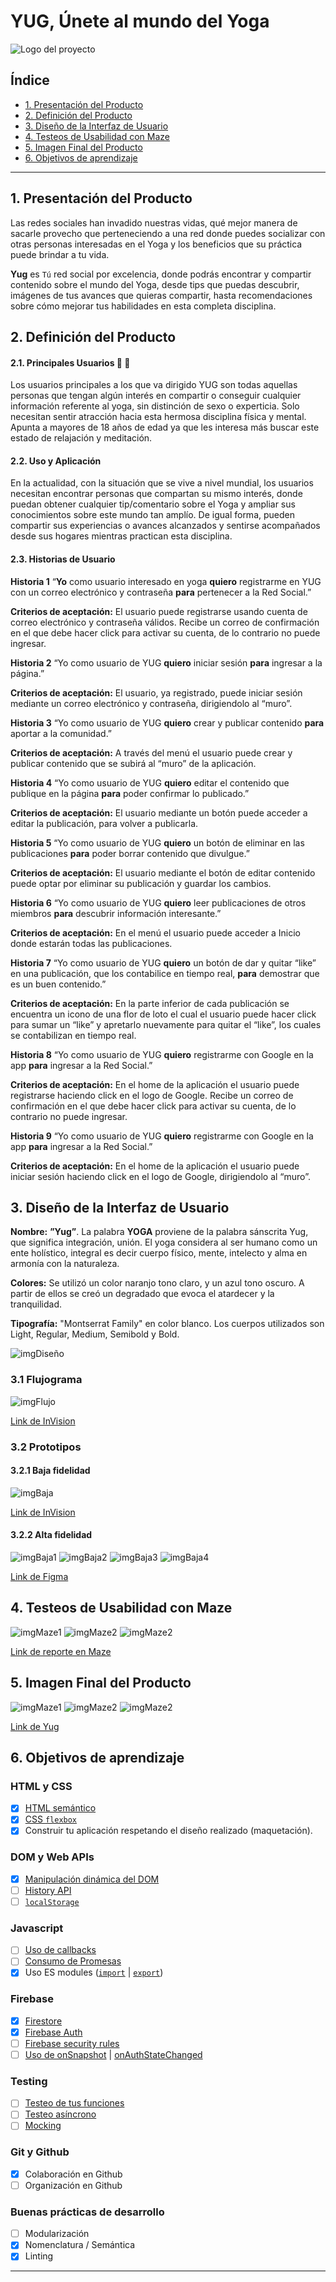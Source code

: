 # YUG, Únete al mundo del Yoga

![Logo del proyecto](http://imgfz.com/i/TKBv2dp.png)

## Índice

* [1. Presentación del Producto](#1-presentación-del-producto)
* [2. Definición del Producto](#2-definición-del-producto)
* [3. Diseño de la Interfaz de Usuario](#3-diseño-de-la-interfaz-de-usuario)
* [4. Testeos de Usabilidad con Maze](#4-testeos-de-usabilidad-con-maze)
* [5. Imagen Final del Producto](#5-imagen-final-del-producto)
* [6. Objetivos de aprendizaje](#6-objetivos-de-aprendizaje)


***

## 1. Presentación del Producto

Las redes sociales han invadido nuestras vidas, qué mejor manera de sacarle provecho que perteneciendo a una red donde puedes socializar con otras personas interesadas en el Yoga y los beneficios que su práctica puede brindar a tu vida.

**Yug** es `Tú` red social por excelencia, donde podrás encontrar y compartir contenido sobre el mundo del Yoga, desde tips que puedas descubrir, imágenes de tus avances que quieras compartir, hasta recomendaciones sobre cómo mejorar tus habilidades en esta completa disciplina.

<!--Hay redes sociales de todo tipo y para todo tipo de intereses. Por ejemplo,
en una ronda de financiamiento con inversionistas, se presentó una red social
para químicos en la que los usuarios podían publicar artículos sobre sus
investigaciones, comentar en los artículos de sus colegas, y filtrar artículos
de acuerdo a determinadas etiquetas o su popularidad, lo más reciente, o lo
más comentado.-->

## 2. Definición del Producto

#### 2.1. Principales Usuarios :woman: :man:

Los usuarios principales a los que va dirigido YUG son todas aquellas personas que tengan algún interés en compartir o conseguir cualquier información referente al yoga, sin distinción de sexo o experticia. Solo necesitan sentir atracción hacia esta hermosa disciplina física y mental. Apunta a mayores de 18 años de edad ya que les interesa más buscar este estado de relajación y meditación.

#### 2.2. Uso y Aplicación 

En la actualidad, con la situación que se vive a nivel mundial, los usuarios necesitan encontrar personas que compartan su mismo interés, donde puedan obtener cualquier tip/comentario sobre el Yoga y ampliar sus conocimientos sobre este mundo tan amplío. De igual forma, pueden compartir sus experiencias o avances alcanzados y sentirse acompañados desde sus hogares mientras practican esta disciplina. 

#### 2.3. Historias de Usuario

**Historia 1**
“**Yo** como usuario interesado en yoga **quiero** registrarme en YUG con un correo electrónico y contraseña **para** pertenecer a la Red Social.”

**Criterios de aceptación:**
El usuario puede registrarse usando cuenta de correo electrónico y contraseña válidos. Recibe un correo de confirmación en el que debe hacer click para activar su cuenta, de lo contrario no puede ingresar.

**Historia 2**
“Yo como usuario de YUG **quiero** iniciar sesión **para** ingresar a la página.”

**Criterios de aceptación:**
El usuario, ya registrado, puede iniciar sesión mediante un correo electrónico y contraseña, dirigiendolo al “muro”.

**Historia 3**
“Yo como usuario de YUG **quiero** crear y publicar contenido **para** aportar a la comunidad.”

**Criterios de aceptación:**
A través del menú el usuario puede crear y publicar contenido que se subirá al “muro” de la aplicación.

**Historia 4**
“Yo como usuario de YUG **quiero** editar el contenido que publique en la página **para** poder confirmar lo publicado.”

**Criterios de aceptación:** 
El usuario mediante un botón puede acceder a editar la publicación, para volver a publicarla.

**Historia 5**
“Yo como usuario de YUG **quiero** un botón de eliminar en las publicaciones **para** poder borrar contenido que divulgue.”

**Criterios de aceptación:**
El usuario mediante el botón de editar contenido puede optar por eliminar su publicación y guardar los cambios.

**Historia 6**
“Yo como usuario de YUG **quiero** leer publicaciones de otros miembros **para** descubrir información interesante.”

**Criterios de aceptación:**
En el menú el usuario puede acceder a Inicio donde estarán todas las publicaciones.

**Historia 7**
“Yo como usuario de YUG **quiero** un botón de dar y quitar “like” en una publicación, que los contabilice en tiempo real, **para** demostrar que es un buen contenido.”

**Criterios de aceptación:**
En la parte inferior de cada publicación se encuentra un icono de una flor de loto el cual el usuario puede hacer click para sumar un “like” y apretarlo nuevamente para quitar el “like”, los cuales se contabilizan en tiempo real.

**Historia 8**
“Yo como usuario de YUG **quiero** registrarme con Google en la app **para** ingresar a la Red Social.”

**Criterios de aceptación:** 
En el home de la aplicación el usuario puede registrarse haciendo click en el logo de Google. Recibe un correo de confirmación en el que debe hacer click para activar su cuenta, de lo contrario no puede ingresar.

**Historia 9**
“Yo como usuario de YUG **quiero** registrarme con Google en la app **para** ingresar a la Red Social.”

**Criterios de aceptación:** 
En el home de la aplicación el usuario puede iniciar sesión haciendo click en el logo de Google, dirigiendolo al “muro”.


## 3. Diseño de la Interfaz de Usuario

**Nombre:** **”Yug”**. La palabra **YOGA** proviene de la palabra sánscrita Yug, que significa integración, unión. El yoga considera al ser humano como un ente holístico,  integral es decir cuerpo físico, mente, intelecto y alma en armonía con la naturaleza.

**Colores:** Se utilizó un color naranjo tono claro, y un azul tono oscuro. A partir de ellos se creó un degradado que evoca el atardecer y la tranquilidad.

**Tipografía:** "Montserrat Family" en color blanco. Los cuerpos utilizados son Light, Regular, Medium, Semibold y Bold.


![imgDiseño](http://imgfz.com/i/baD5HQF.jpeg)

### 3.1 Flujograma

![imgFlujo](https://i.ibb.co/Mf10gPH/flujo.png)

[Link de InVision](https://alekristen791978.invisionapp.com/freehand/Flujo-App-773rpKgiU)

### 3.2 Prototipos

#### 3.2.1 Baja fidelidad

![imgBaja](https://i.ibb.co/yQGTVz0/prototipo-baja-fidelidad.png)

[Link de InVision](https://pamela319941.invisionapp.com/freehand/YUG-NCcW0cnSd)

#### 3.2.2 Alta fidelidad

![imgBaja1](https://i.ibb.co/zJFyBV9/alta1.png)
![imgBaja2](https://i.ibb.co/XDjbsqH/alta2.png)
![imgBaja3](https://i.ibb.co/gM6XGvP/alta3.png)
![imgBaja4](https://i.ibb.co/PZ5hbL7/alta4.png)

[Link de Figma](https://www.figma.com/file/HPmBOpnPCSy0U6xNkPvl6J/Yug?node-id=0%3A1)

## 4. Testeos de Usabilidad con Maze

![imgMaze1](https://i.ibb.co/Jr97HR5/reporte-maze1.png)
![imgMaze2](https://i.ibb.co/dpqjfyH/reporte-maze2.png)
![imgMaze2](https://i.ibb.co/LY8x2Y1/reporte-maze3.png)

[Link de reporte en Maze](https://maze.design/r/4m8fhikatrubmw)

## 5. Imagen Final del Producto

![imgMaze1]()
![imgMaze2]()
![imgMaze2]()

[Link de Yug]()

## 6. Objetivos de aprendizaje

### HTML y CSS

* [x] [HTML semántico](https://developer.mozilla.org/en-US/docs/Glossary/Semantics#Semantics_in_HTML)
* [x] [CSS `flexbox`](https://css-tricks.com/snippets/css/a-guide-to-flexbox/)
* [x] Construir tu aplicación respetando el diseño realizado (maquetación).

### DOM y Web APIs

* [x] [Manipulación dinámica del DOM](https://developer.mozilla.org/es/docs/Referencia_DOM_de_Gecko/Introducci%C3%B3n)
* [ ] [History API](https://developer.mozilla.org/es/docs/DOM/Manipulando_el_historial_del_navegador)
* [ ] [`localStorage`](https://lms.laboratoria.la/cohorts/scl-2020-03-bc-core-scl013/courses/browser/03-browser-apis/03-web-storage)

### Javascript

* [ ] [Uso de callbacks](https://developer.mozilla.org/es/docs/Glossary/Callback_function)
* [ ] [Consumo de Promesas](https://scotch.io/tutorials/javascript-promises-for-dummies#toc-consuming-promises)
* [x] Uso ES modules
([`import`](https://developer.mozilla.org/en-US/docs/Web/JavaScript/Reference/Statements/import)
| [`export`](https://developer.mozilla.org/en-US/docs/Web/JavaScript/Reference/Statements/export))

### Firebase

* [x] [Firestore](https://firebase.google.com/docs/firestore)
* [x] [Firebase Auth](https://firebase.google.com/docs/auth/web/start)
* [ ] [Firebase security rules](https://firebase.google.com/docs/rules)
* [ ] [Uso de onSnapshot](https://firebase.google.com/docs/firestore/query-data/listen)
| [onAuthStateChanged](https://firebase.google.com/docs/auth/web/start#set_an_authentication_state_observer_and_get_user_data)

### Testing

* [ ] [Testeo de tus funciones](https://jestjs.io/docs/es-ES/getting-started)
* [ ] [Testeo asíncrono](https://jestjs.io/docs/es-ES/asynchronous)
* [ ] [Mocking](https://jestjs.io/docs/es-ES/manual-mocks)

### Git y Github

* [x] Colaboración en Github
* [ ] Organización en Github

### Buenas prácticas de desarrollo

* [ ] Modularización
* [x] Nomenclatura / Semántica
* [x] Linting

***



